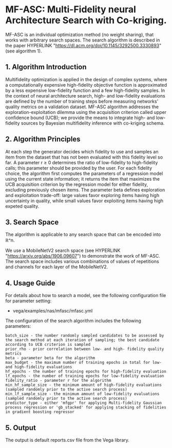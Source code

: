 # MF-ASC: Multi-Fidelity neural Architecture Search with Co-kriging.

MF-ASC is an individual optimization method (no weight sharing), that works with arbitrary search spaces.
The search algorithm is described in the paper HYPERLINK "https://dl.acm.org/doi/10.1145/3292500.3330893" (see algorithm 1).

## 1. Algorithm Introduction

Multifidelity optimization is applied in the design of complex systems, where a computationally expensive high-fidelity objective function is approximated by a less expensive low-fidelity function and a few high-fidelity samples. In the context of neural architecture search, high- and low-fidelity evaluations are defined by the number of training steps before measuring networks' quality metrics on a validation dataset. MF-ASC algorithm addresses the exploration-exploitation dilemma using the acquisition criterion called upper confidence bound (UCB); we provide the means to integrate high- and low-fidelity sources by Bayesian multifidelity inference with co-kriging schema. 

## 2. Algorithm Principles

At each step the generator decides which fidelity to use and samples an item from the dataset that has not been evaluated with this fidelity level so far. A parameter r ≥ 0 determines the ratio of low-fidelity to high-fidelity calls; this parameter should be provided by the user.
For each fidelity choice, the algorithm first computes the parameters of a regression model using the current state information; it returns the item that maximizes the UCB acquisition criterion by the regression model for either fidelity, excluding previously chosen items. The parameter beta defines exploration and exploitation trade-off: large values favor exploring items having high uncertainty in quality, while small values favor exploiting items having high expeted quality.

## 3. Search Space

The algorithm is applicable to any search space that can be encoded into ℝ^n.

We use a MobileNetV2 search space (see HYPERLINK "https://arxiv.org/abs/1906.09607") to demonstrate the work of MF-ASC.
The search space includes various combinations of values of repetitions and channels for each layer of the MobileNetV2.

## 4. Usage Guide

For details about how to search a model, see the following configuration file for parameter setting:

- vega/examples/nas/mfasc/mfasc.yml

The configuration of the search algorithm includes the following parameters:

```
batch_size - the number randomly sampled candidates to be assessed by the search method at each iteration of sampling; the best candidate according to UCB criterion is sampled
prior_rho - prior correlation between low- and high- fidelity quality metrics
beta - parameter beta for the algorithm
max_budget - the maximum number of training epochs in total for low- and high-fidelity evaluations
hf_epochs - the number of training epochs for high-fidelity evaluation
lf_epochs - the number of training epochs for low-fidelity evaluation
fidelity_ratio - parameter r for the algorithm
min_hf_sample_size - the minimum amount of high-fidelity evaluations (sampled randomly prior to the active search process)
min_lf_sample_size - the minimum amount of low-fidelity evaluations (sampled randomly prior to the active search process)
predictor_type - either 'mfgpr' for applying Multi-fidelity Gaussian process regression or 'gb_stacked' for applying stacking of fidelities in gradient boosting regressor
```

## 5. Output

The output is default reports.csv file from the Vega library.
